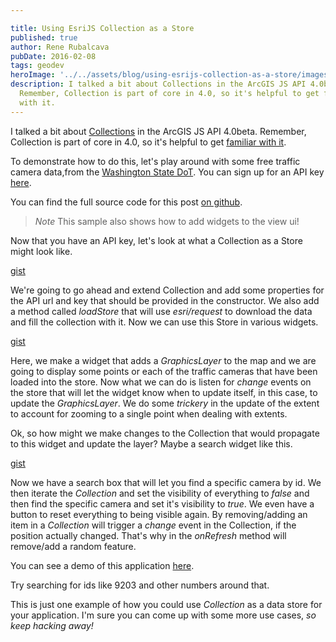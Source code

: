 ```yaml
---

title: Using EsriJS Collection as a Store
published: true
author: Rene Rubalcava
pubDate: 2016-02-08
tags: geodev
heroImage: '../../assets/blog/using-esrijs-collection-as-a-store/images/esrijs4-collections.png'
description: I talked a bit about Collections in the ArcGIS JS API 4.0beta.
  Remember, Collection is part of core in 4.0, so it's helpful to get familiar
  with it.
---
```


I talked a bit about
[Collections](http://odoe.net/blog/quick-tip-collections-in-esrijs-beta-4/) in
the ArcGIS JS API 4.0beta. Remember, Collection is part of core in 4.0, so it's
helpful to get
[familiar with it](https://developers.arcgis.com/javascript/beta/api-reference/esri-core-Collection.html).

To demonstrate how to do this, let's play around with some free traffic camera
data,from the [Washington State DoT](http://www.wsdot.wa.gov/). You can sign up
for an API key [here](http://wsdot.com/traffic/api/).

You can find the full source code for this post
[on github](https://github.com/odoe/esrijs4-collection-store).

> _Note_ This sample also shows how to add widgets to the view ui!

Now that you have an API key, let's look at what a Collection as a Store might
look like.

[gist](https://gist.github.com/odoe/89c2a483eded3db933f9)

We're going to go ahead and extend Collection and add some properties for the
API url and key that should be provided in the constructor. We also add a method
called _loadStore_ that will use _esri/request_ to download the data and fill
the collection with it. Now we can use this Store in various widgets.

[gist](https://gist.github.com/odoe/37f60c53e146ce340d9d)

Here, we make a widget that adds a _GraphicsLayer_ to the map and we are going
to display some points or each of the traffic cameras that have been loaded into
the store. Now what we can do is listen for _change_ events on the store that
will let the widget know when to update itself, in this case, to update the
_GraphicsLayer_. We do some _trickery_ in the update of the extent to account
for zooming to a single point when dealing with extents.

Ok, so how might we make changes to the Collection that would propagate to this
widget and update the layer? Maybe a search widget like this.

[gist](https://gist.github.com/odoe/fe65f907c6d59b65c418)

Now we have a search box that will let you find a specific camera by id. We then
iterate the _Collection_ and set the visibility of everything to _false_ and
then find the specific camera and set it's visibility to _true_. We even have a
button to reset everything to being visible again. By removing/adding an item in
a _Collection_ will trigger a _change_ event in the Collection, if the position
actually changed. That's why in the _onRefresh_ method will remove/add a random
feature.

You can see a demo of this application [here](http://www.odoe.net/apps/cams/).

Try searching for ids like 9203 and other numbers around that.

This is just one example of how you could use _Collection_ as a data store for
your application. I'm sure you can come up with some more use cases, _so keep
hacking away!_

